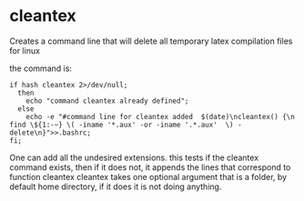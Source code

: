 # cleantex
Creates a command line that will delete all temporary latex compilation files for linux

the command is:
```
if hash cleantex 2>/dev/null; 
  then 
    echo "command cleantex already defined"; 
  else 
    echo -e "#command line for cleantex added  $(date)\ncleantex() {\n find \${1:-~} \( -iname '*.aux' -or -iname '.*.aux'  \) -delete\n}">>.bashrc;
fi;
```

One can add all the undesired extensions.
this tests if the cleantex command exists, then if it does not, it appends the lines that correspond to function cleantex
cleantex takes one optional argument that is a folder, by default home directory, if it does it is not doing anything.
